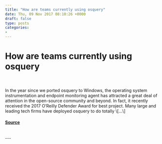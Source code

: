```yaml
---
title: "How are teams currently using osquery"
date: Thu, 09 Nov 2017 08:10:26 +0000
draft: false
type: posts
categories: 
- 
---
```

# How are teams currently using osquery

<br/>

<br/>
In the year since we ported osquery to Windows, the operating system instrumentation and endpoint monitoring agent has attracted a great deal of attention in the open-source community and beyond. In fact, it recently received the 2017 O’Reilly Defender Award for best project. Many large and leading tech firms have deployed osquery to do totally \[…\]

#### [Source](https://blog.trailofbits.com/2017/11/09/how-are-teams-currently-using-osquery/)

<br/>
---
